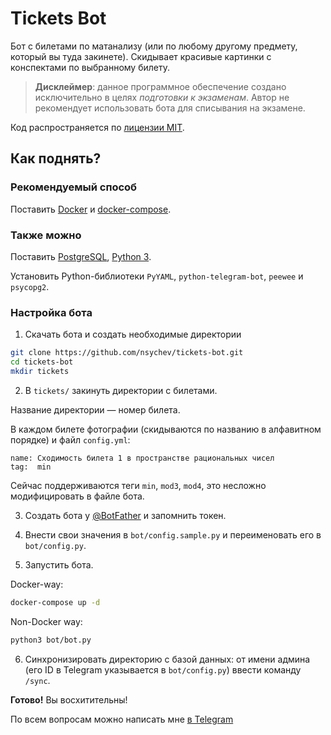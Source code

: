 # Tickets Bot

Бот с билетами по матанализу (или по любому другому предмету, который вы туда закинете). 
Скидывает красивые картинки с конспектами по выбранному билету.

> **Дисклеймер**: данное программное обеспечение создано исключительно в целях *подготовки к экзаменам*.
> Автор не рекомендует использовать бота для списывания на экзамене.

Код распространяется по [лицензии MIT](LICENSE).

## Как поднять?

### Рекомендуемый способ

Поставить [Docker](https://docs.docker.com/install/) и [docker-compose](https://docs.docker.com/compose/install/).

### Также можно

Поставить [PostgreSQL](https://www.postgresql.org/download/), [Python 3](https://python.org).

Установить Python-библиотеки `PyYAML`, `python-telegram-bot`, `peewee` и `psycopg2`.

### Настройка бота

1. Скачать бота и создать необходимые директории

```bash
git clone https://github.com/nsychev/tickets-bot.git
cd tickets-bot
mkdir tickets
```

2. В `tickets/` закинуть директории с билетами.

Название директории — номер билета.

В каждом билете фотографии (скидываются по названию в алфавитном порядке) и файл `config.yml`:

```
name: Сходимость билета 1 в пространстве рациональных чисел
tag:  min
```

Сейчас поддерживаются теги `min`, `mod3`, `mod4`, это несложно модифицировать в файле бота.

3. Создать бота у [@BotFather](https://t.me/BotFather) и запомнить токен.

4. Внести свои значения в `bot/config.sample.py` и переименовать его в `bot/config.py`.

5. Запустить бота.

Docker-way:
```bash
docker-compose up -d
```

Non-Docker way:
```bash
python3 bot/bot.py
```

6. Синхронизировать директорию с базой данных: от имени админа (его ID в Telegram указывается в `bot/config.py`) ввести команду `/sync`.

**Готово!** Вы восхитительны!

По всем вопросам можно написать мне [в Telegram](https://t.me/nsychev)

